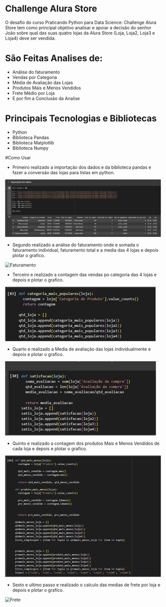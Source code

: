 # Challenge Alura Store

O desafio do curso Praticando Python para Data Science: Challenge Alura Store tem como principal objetivo analisar e apoiar a decisão do senhor João sobre qual das suas quatro lojas da Alura Store (Loja, Loja2, Loja3 e Loja4) deve ser vendida.


# São Feitas Analises de:

- Análise do faturamento
- Vendas por Categoria
- Média de Avaliação das Lojas
- Produtos Mais e Menos Vendidos
- Frete Médio por Loja
- E por fim a Conclusão da Analise

# Principais Tecnologias e Bibliotecas
- Python
- Biblioteca Pandas
- Biblioteca Matplotlib
- Biblioteca Numpy

#Como Usar
- Primeiro realizado a importação dos dados e da biblioteca pandas e fazer a conversão das lojas para listas em python.

<img src='img_readme/Importação dos dados.png' alt='Dados'>

- Segundo realizado a análise do faturamento onde e somada o faturamento individual, faturamento total e a media das 4 lojas e depois plotar o grafico.
<img src='img_readme/Análise do faturamento_readme.png' alt='Faturamento'>

- Terceiro e realizado a contagem das vendas po categoria das 4 lojas e depois e plotar o grafico.
<img src='img_readme/Vendas por Categoria_readme.png' alt='Vendas'>

- Quarto e realizado a Media de avaliação das lojas individualmente e depois e plotar o grafico.
<img src='img_readme/Média de Avaliação das Lojas_readme.png' alt='Avaliação'>

- Quinto e realizado a contagem dos produtos Mais e Menos Vendidos de cada loja e depois e plotar o grafico.
<img src='img_readme/Produtos Mais e Menos Vendidos_readme.png' alt='Mais_Menos'>

- Sexto e ultimo passo e realizado o calculo das medias de frete por loja e depois e plotar o grafico.
<img src='img_readme/Frete Médio por Loja_readme.png' alt='Frete'>
